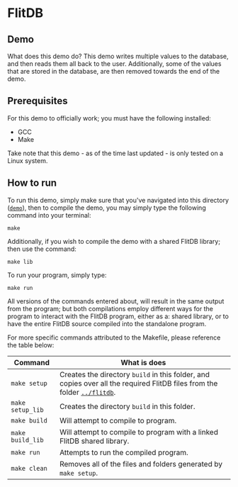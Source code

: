 # FlitDB
## Demo
What does this demo do?
This demo writes multiple values to the database, and then reads them all back to the user. Additionally, some of the values that are stored in the database, are then removed towards the end of the demo.
## Prerequisites
For this demo to officially work; you must have the following installed:

 - GCC
 - Make

Take note that this demo - as of the time last updated - is only tested on a Linux system.
## How to run
To run this demo, simply make sure that you've navigated into this directory ([`demo`](.)), then to compile the demo, you may simply type the following command into your terminal:

	make

Additionally, if you wish to compile the demo with a shared FlitDB library; then use the command:

	make lib

To run your program, simply type:

	make run

All versions of the commands entered about, will result in the same output from the program; but both compilations employ different ways for the program to interact with the FlitDB program, either as a: shared library, or to have the entire FlitDB source compiled into the standalone program.

For more specific commands attributed to the Makefile, please reference the table below:

| Command | What is does |
|---------|--------------|
|`make setup`|Creates the directory `build` in this folder, and copies over all the required FlitDB files from the folder [`../flitdb`](../flitdb).|
|`make setup_lib`|Creates the directory `build` in this folder.|
|`make build`|Will attempt to compile to program.|
|`make build_lib`|Will attempt to compile to program with a linked FlitDB shared library.|
|`make run`|Attempts to run the compiled program.|
|`make clean`|Removes all of the files and folders generated by `make setup`.|